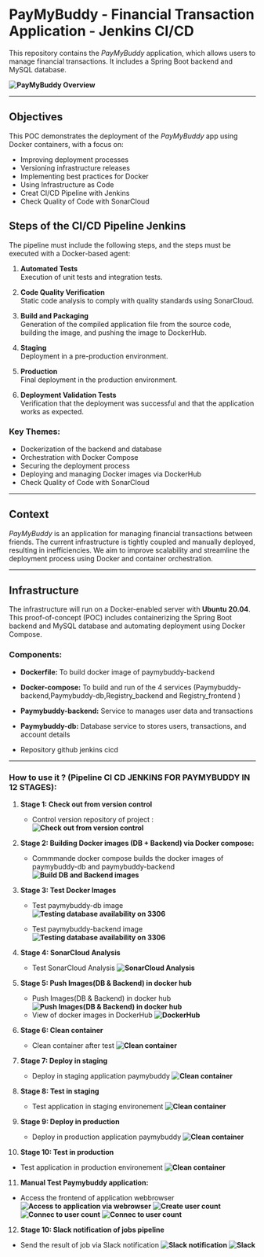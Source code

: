 
# PayMyBuddy - Financial Transaction Application - Jenkins CI/CD

This repository contains the *PayMyBuddy* application, which allows users to manage financial transactions. It includes a Spring Boot backend and MySQL database.

**![PayMyBuddy Overview](/screenshots/Pipeline-jenkinscicd.png)**

---

## Objectives

This POC demonstrates the deployment of the *PayMyBuddy* app using Docker containers, with a focus on:

- Improving deployment processes
- Versioning infrastructure releases
- Implementing best practices for Docker
- Using Infrastructure as Code
- Creat CI/CD Pipeline with Jenkins
- Check Quality of Code with SonarCloud

## **Steps of the CI/CD Pipeline Jenkins**

The pipeline must include the following steps, and the steps must be executed with a Docker-based agent:

1. **Automated Tests**  
   Execution of unit tests and integration tests.

2. **Code Quality Verification**  
   Static code analysis to comply with quality standards using SonarCloud.

3. **Build and Packaging**  
   Generation of the compiled application file from the source code, building the image, and pushing the image to DockerHub.

4. **Staging**  
   Deployment in a pre-production environment.

5. **Production**  
   Final deployment in the production environment.

6. **Deployment Validation Tests**  
   Verification that the deployment was successful and that the application works as expected.

### Key Themes:

- Dockerization of the backend and database
- Orchestration with Docker Compose
- Securing the deployment process
- Deploying and managing Docker images via DockerHub
- Check Quality of Code with SonarCloud

---

## Context

*PayMyBuddy* is an application for managing financial transactions between friends. The current infrastructure is tightly coupled and manually deployed, resulting in inefficiencies. We aim to improve scalability and streamline the deployment process using Docker and container orchestration.

---

## Infrastructure

The infrastructure will run on a Docker-enabled server with **Ubuntu 20.04**. This proof-of-concept (POC) includes containerizing the Spring Boot backend and MySQL database and automating deployment using Docker Compose.

### Components:

- **Dockerfile:** To build docker image of paymybuddy-backend
- **Docker-compose:** To build and run of the 4 services (Paymybuddy-backend,Paymybuddy-db,Registry_backend and Registry_frontend )

- **Paymybuddy-backend:** Service to manages user data and transactions
- **Paymybuddy-db:** Database service to stores users, transactions, and account details
- Repository github jenkins cicd

---

### How to use it ? (Pipeline CI CD JENKINS FOR PAYMYBUDDY IN 12 STAGES):


1. **Stage 1:  Check out from version control**
   - Control version repository of project  :
     **![Check out from version control](/screenshots/stage1-Checkoutfromversioncontrol.png)**

2. **Stage 2: Building Docker images (DB + Backend) via Docker compose:**
   - Commmande docker compose builds the docker images of paymybuddy-db and paymybuddy-backend
     **![Build DB and Backend images](/screenshots/Stage2-Build-Docker-image-BD-BAKCEND.png)**
     
3. **Stage 3: Test Docker Images**
   - Test paymybuddy-db image
   **![Testing database availability on 3306](/screenshots/Stage-3-Test-database.png)**
     
    - Test paymybuddy-backend image
   **![Testing database availability on 3306](/screenshots/Stage-3-Test-backend.png)**

4. **Stage 4: SonarCloud Analysis**
   - Test SonarCloud Analysis
     **![SonarCloud Analysis](/screenshots/Stage4-Test-sonarcloud.png)**
     
5. **Stage 5: Push Images(DB & Backend) in docker hub**
   - Push Images(DB & Backend) in docker hub
   **![Push Images(DB & Backend) in docker hub](/screenshots/Stage-5-Test-PushInDockhub.png)**
   - View of docker images in DockerHub
      **![DockerHub](/screenshots/DeploymenttoDockerhub.png)**

6. **Stage 6: Clean container**
   - Clean container after test
   **![Clean container](/screenshots/Stage-6-CleanContainer.png)**

7. **Stage 7: Deploy in staging**
   - Deploy in staging application paymybuddy
   **![Clean container](/screenshots/Stage-7-DeployStaging.png)**

8. **Stage 8: Test in staging**
   - Test application in staging environement
   **![Clean container](/screenshots/Stage-8-Test-in-staging.png)**

9. **Stage 9: Deploy in production**
   - Deploy in production application paymybuddy
   **![Clean container](/screenshots/Stage-9-Deploy-in-production.png)**

10. **Stage 10: Test in production**
   - Test application in production environement
   **![Clean container](/screenshots/Stage-10-Test-in-production.png)**
     

11. **Manual Test Paymybuddy application:**
   - Access the frontend of application webbrowser
   **![Access to application via webrowser](/screenshots/Lancement-application-Paymybuddy.png)**
   **![Create user count](/screenshots/Creation-compte-utilisateur.png)**
   **![Connec to user count](/screenshots/Creation-compte-utilisateur-2.png)**
   **![Connec to user count](/screenshots/Creation-compte-utilisateur-2.png)**

12. **Stage 10: Slack notification of jobs pipeline**
   - Send the result of job via Slack notification
   **![Slack notification](/screenshots/Stage-12-SlackNotifcation.png)**
   **![Slack](/screenshots/Stage-13-SlackNotifcation.png)**




   

